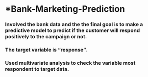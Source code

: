 # *Bank-Marketing-Prediction


### Involved the bank data and the the final goal is to make a predictive model to predict if the customer will respond positively to the  campaign or not. 
### The target variable is “response”.
### Used multivariate analysis to check the variable most respondent to target data.
